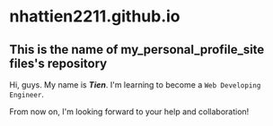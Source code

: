 # nhattien2211.github.io
## This is the name of my_personal_profile_site files's repository 

Hi, guys. My name is ***Tien***. I'm learning to become a `Web Developing Engineer`. 

From now on, I'm looking forward to your help and collaboration!
